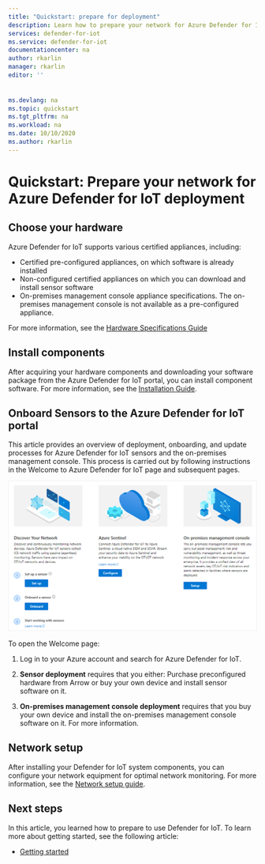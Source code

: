 ```yaml
---
title: "Quickstart: prepare for deployment"
description: Learn how to prepare your network for Azure Defender for IoT deployment.
services: defender-for-iot
ms.service: defender-for-iot
documentationcenter: na
author: rkarlin
manager: rkarlin
editor: ''


ms.devlang: na
ms.topic: quickstart
ms.tgt_pltfrm: na
ms.workload: na
ms.date: 10/10/2020
ms.author: rkarlin
---
```


# Quickstart: Prepare your network for Azure Defender for IoT deployment

## Choose your hardware
Azure Defender for IoT supports various certified appliances, including:
- Certified pre-configured appliances, on which software is already installed
- Non-configured certified appliances on which you can download and install sensor software
- On-premises management console appliance specifications. The on-premises management console is not available as a pre-configured appliance. 

For more information, see the [Hardware Specifications Guide](https://aka.ms/AzureDefenderforIoTBareMetalAppliance)


## Install components
After acquiring your hardware components and downloading your software package from the Azure Defender for IoT portal, you can install component software. 
For more information, see the [Installation Guide](https://aka.ms/AzureDefenderforIoTInstallSensorISO).

## Onboard Sensors to the Azure Defender for IoT portal 
 This article provides an overview of deployment, onboarding, and update processes for Azure Defender for IoT sensors and the on-premises management console. This process is carried out by following instructions in the Welcome to Azure Defender for IoT page and subsequent pages.

![Screenshot of Azure welcome page view](media/updates/image4.png)

To open the Welcome page:

1. Log in to your Azure account and search for Azure Defender for IoT.

1. **Sensor deployment** requires that you either:
Purchase preconfigured hardware from Arrow or buy your own device and install sensor software on it.
1. **On-premises management console deployment** requires that you buy your own device and install the on-premises management console software on it. For more information.




## Network setup
After installing your Defender for IoT system components, you can configure your network equipment for optimal network monitoring. 
For more information, see the [Network setup guide](https://aka.ms/AzureDefenderForIoTNetworkSetup).   



## Next steps

In this article, you learned how to prepare to use Defender for IoT. To learn more about getting started, see the following article:

- [Getting started](getting-started.md)
